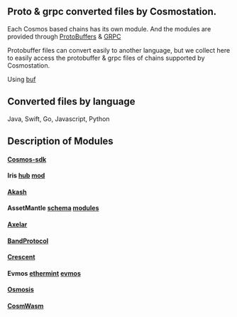 ## Proto & grpc converted files by Cosmostation.

Each Cosmos based chains has its own module. And the modules are provided through [ProtoBuffers](https://github.com/protocolbuffers) & [GRPC](https://github.com/grpc)

Protobuffer files can convert easily to another language, but we collect here to easily access the protobuffer & grpc files of chains supported by Cosmostation.

Using [buf](https://github.com/bufbuild) 



## Converted files by language
Java, Swift, Go, Javascript, Python 



## Description of Modules
 #### [Cosmos-sdk](https://github.com/cosmos/cosmos-sdk/tree/main/proto)


 #### Iris [hub](https://github.com/irisnet/irishub/tree/master/proto)  [mod](https://github.com/irisnet/irismod/tree/main/proto)


 #### [Akash](https://github.com/akash-network/akash-api/tree/main/proto)


 #### AssetMantle [schema](https://github.com/AssetMantle/schema/tree/master/proto)  [modules](https://github.com/AssetMantle/modules/tree/master/proto)


 #### [Axelar](https://github.com/axelarnetwork/axelar-core/tree/main/proto)


 #### [BandProtocol](https://github.com/bandprotocol/chain/tree/master/proto)


 #### [Crescent](https://github.com/crescent-network/crescent/tree/main/proto)


 #### Evmos [ethermint](https://github.com/evmos/evmos/tree/main/proto/ethermint)  [evmos](https://github.com/evmos/evmos/tree/main/proto/evmos)


 #### [Osmosis](https://github.com/osmosis-labs/osmosis/tree/main/proto)



 #### [CosmWasm](https://github.com/CosmWasm/wasmd/tree/main/proto)